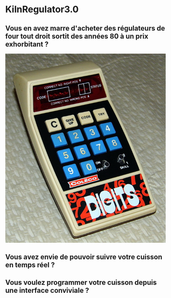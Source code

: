 # KilnRegulator3.0

## Vous en avez marre d'acheter des régulateurs de four tout droit sortit des années 80 à un prix exhorbitant ? 
![les regulateurs d'aujourd'hui](picts/oldKilnRegulator.jpg)
## Vous avez envie de pouvoir suivre votre cuisson en temps réel ?

## Vous voulez programmer votre cuisson depuis une interface conviviale ?

